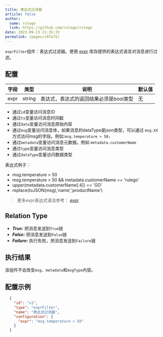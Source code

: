 ```yaml
---
title: 表达式过滤器
article: false
author: 
  name: rulego
  link: https://github.com/rulego/rulego
date: 2023-09-13 21:35:33
permalink: /pages/c8fe75/
---
```


`exprFilter`组件：表达式过滤器。使用 [expr](https://expr-lang.org/docs/language-definition) 库存提供的表达式语言对消息进行过滤。

## 配置

| 字段   | 类型     | 说明                    | 默认值 |
|------|--------|-----------------------|-----|
| expr | string | 表达式，表达式的返回结果必须是bool类型 | 无   |

- 通过`id`变量访问消息ID
- 通过`ts`变量访问消息时间戳
- 通过`data`变量访问消息原始内容
- 通过`msg`变量访问消息体，如果消息的dataType是json类型，可以通过 `msg.XX`方式访问msg的字段。例如:`msg.temperature > 50;`
- 通过`metadata`变量访问消息元数据。例如 `metadata.customerName`
- 通过`type`变量访问消息类型
- 通过`dataType`变量访问数据类型

表达式例子：
- msg.temperature > 50
- msg.temperature > 50 && metadata.customerName == 'rulego'
- upper(metadata.customerName[:4]) == 'GO'
- replace(toJSON(msg),'name','productName')
>更多expr表达式语法参考： [expr](https://expr-lang.org/docs/language-definition)

## Relation Type

- ***True:*** 把消息发送到`True`链
- ***False:*** 把消息发送到`False`链
- ***Failure:*** 执行失败，把消息发送到`Failure`链

## 执行结果

该组件不会改变`msg`、`metadata`和`msgType`内容。

## 配置示例

```json
  {
    "id": "s1",
    "type": "exprFilter",
    "name": "表达式过滤器",
    "configuration": {
      "expr": "msg.temperature > 50"
    }
  }
```
